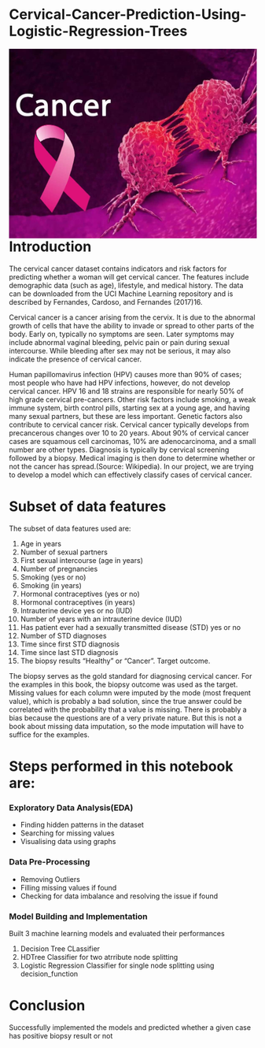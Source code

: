 # Cervical-Cancer-Prediction-Using-Logistic-Regression-Trees
<img src="https://github.com/Vaibhavnaudiyal92/Cervical-Cancer-Prediction-Using-Logistic-Regression-Trees/blob/main/cancer-cells-image.jpg?raw=true"
     alt="Markdown Monster icon"
     style="float: left; margin-right: 10px;" />
# Introduction
The cervical cancer dataset contains indicators and risk factors for predicting whether a woman will get cervical cancer. The features include demographic data (such as age), lifestyle, and medical history. The data can be downloaded from the UCI Machine Learning repository and is described by Fernandes, Cardoso, and Fernandes (2017)16.

Cervical cancer is a cancer arising from the cervix. It is due to the abnormal growth of cells that have the ability to invade or spread to other parts of the body. Early on, typically no symptoms are seen. Later symptoms may include abnormal vaginal bleeding, pelvic pain or pain during sexual intercourse. While bleeding after sex may not be serious, it may also indicate the presence of cervical cancer.

Human papillomavirus infection (HPV) causes more than 90% of cases; most people who have had HPV infections, however, do not develop cervical cancer. HPV 16 and 18 strains are responsible for nearly 50% of high grade cervical pre-cancers. Other risk factors include smoking, a weak immune system, birth control pills, starting sex at a young age, and having many sexual partners, but these are less important. Genetic factors also contribute to cervical cancer risk. Cervical cancer typically develops from precancerous changes over 10 to 20 years. About 90% of cervical cancer cases are squamous cell carcinomas, 10% are adenocarcinoma, and a small number are other types. Diagnosis is typically by cervical screening followed by a biopsy. Medical imaging is then done to determine whether or not the cancer has spread.(Source: Wikipedia). In our project, we are trying to develop a model which can effectively classify cases of cervical cancer.

# Subset of data features

The subset of data features used are:

1. Age in years
2. Number of sexual partners
3. First sexual intercourse (age in years)
4. Number of pregnancies
5. Smoking (yes or no)
6. Smoking (in years)
7. Hormonal contraceptives (yes or no)
8. Hormonal contraceptives (in years)
9. Intrauterine device yes or no (IUD)
10. Number of years with an intrauterine device (IUD)
11. Has patient ever had a sexually transmitted disease (STD) yes or no
12. Number of STD diagnoses
13. Time since first STD diagnosis
14. Time since last STD diagnosis
15. The biopsy results “Healthy” or “Cancer”. Target outcome.

The biopsy serves as the gold standard for diagnosing cervical cancer. For the examples in this book, the biopsy outcome was used as the target. Missing values for each column were imputed by the mode (most frequent value), which is probably a bad solution, since the true answer could be correlated with the probability that a value is missing. There is probably a bias because the questions are of a very private nature. But this is not a book about missing data imputation, so the mode imputation will have to suffice for the examples.

# Steps performed in this notebook are:
### Exploratory Data Analysis(EDA)
* Finding hidden patterns in the dataset
* Searching for missing values
* Visualising data using graphs 

### Data Pre-Processing
* Removing Outliers
* Filling missing values if found
* Checking for data imbalance and resolving the issue if found

### Model Building and Implementation
Built 3 machine learning models and evaluated their performances
1. Decision Tree CLassifier
2. HDTree Classifier for two atrribute node splitting
3. Logistic Regression Classifier for single node splitting using decision_function

# Conclusion

Successfully implemented the models and predicted whether a given case has positive biopsy result or not
